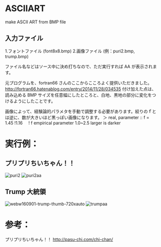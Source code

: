 # ASCIIART
make ASCII ART from BMP file

## 入力ファイル　
1.フォントファイル (font8x8.bmp) 
2.画像ファイル (例：puri2.bmp, trump.bmp)

ファイル名などはソース中に決め打ちなので、ただ実行すれば AA が表示されます。

元プログラムを、fortran66 さんのここからこころよく提供いただきました。
http://fortran66.hatenablog.com/entry/2014/11/28/034535 
付け加えた点は、読み込める BMP サイズを任意幅にしたところと、白地、黒地の部分に変化をつけるようにしたことです。

画像によって、経験論的パラメタを手動で調整する必要があります。絞りのｆとは逆に、数が大きいほど黒っぽい画像になります。
＞ real, parameter :: f = 1.45 !1.16      ! f empirical parameter  1.0~2.5 larger is darker

# 実行例：
## プリプリちいちゃん！！ 

![puri2](https://user-images.githubusercontent.com/17177386/27517514-c6834278-5a08-11e7-8616-adff20247822.png)
![puri2aa](https://user-images.githubusercontent.com/17177386/27517492-7e0c5eda-5a08-11e7-9686-72452a86f9d3.png)

## Trump 大統領 

![webw160901-trump-thumb-720xauto](https://user-images.githubusercontent.com/17177386/27517503-a502dcf8-5a08-11e7-9121-a8652d47ce10.jpg)
![trumpaa](https://user-images.githubusercontent.com/17177386/27517499-9a604ab0-5a08-11e7-9419-78092c084b5a.png)



# 参考： 

プリプリちいちゃん！！
http://pasu-chi.com/chi-chan/
